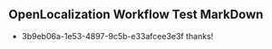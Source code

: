 ## OpenLocalization Workflow Test MarkDown
* 3b9eb06a-1e53-4897-9c5b-e33afcee3e3f 
thanks!<!--HONumber=Mar16_HO4-->
